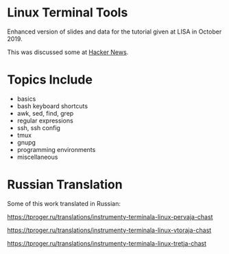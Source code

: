 # Linux Terminal Tools
Enhanced version of slides and data for the tutorial given at LISA in October 2019.

This was discussed some at [Hacker News](https://news.ycombinator.com/item?id=23229241).

# Topics Include
 - basics
 - bash keyboard shortcuts
 - awk, sed, find, grep
 - regular expressions
 - ssh, ssh config
 - tmux
 - gnupg
 - programming environments
 - miscellaneous

# Russian Translation
Some of this work translated in Russian:

https://tproger.ru/translations/instrumenty-terminala-linux-pervaja-chast

https://tproger.ru/translations/instrumenty-terminala-linux-vtoraja-chast

https://tproger.ru/translations/instrumenty-terminala-linux-tretja-chast
